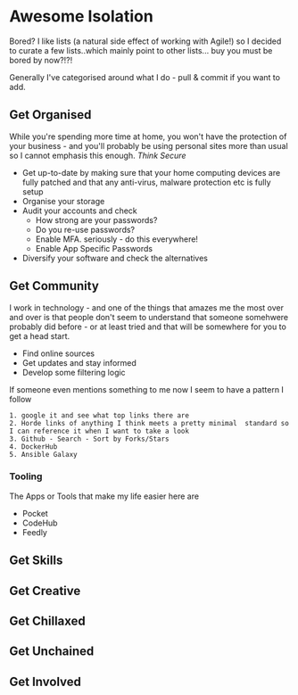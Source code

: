 

# Awesome Isolation

Bored? I like lists (a natural side effect of working with Agile!) so I decided to curate a few lists..which mainly point to other lists... buy you must be bored by now?!?!

Generally I've categorised around what I do - pull & commit if you want to add.


## Get Organised

While you're spending more time at home, you won't have the protection of your business - and you'll probably be using personal sites more than usual so I cannot emphasis this enough. *Think Secure*
* Get up-to-date by making sure that your home computing devices are fully patched and that any anti-virus, malware protection etc is fully setup
* Organise your storage
* Audit your accounts and check 
	* How strong are your passwords?
	* Do you re-use passwords?
	* Enable MFA. seriously - do this everywhere!
	* Enable App Specific Passwords
* Diversify your software and check the alternatives

## Get Community

I work in technology - and one of the things that amazes me the most over and over is that people don't seem to understand that someone somehwere probably did <insert any tech task> before - or at least tried and that will be somewhere for you to get a head start.

* Find online sources
* Get updates and stay informed
* Develop some filtering logic

If someone even mentions something to me now I seem to have a pattern I follow

	1. google it and see what top links there are
	2. Horde links of anything I think meets a pretty minimal  standard so I can reference it when I want to take a look
	3. Github - Search - Sort by Forks/Stars
	4. DockerHub 
	5. Ansible Galaxy

### Tooling

The Apps or Tools that make my life easier here are

* Pocket
* CodeHub
* Feedly

## Get Skills

## Get Creative

## Get Chillaxed

## Get Unchained

## Get Involved
